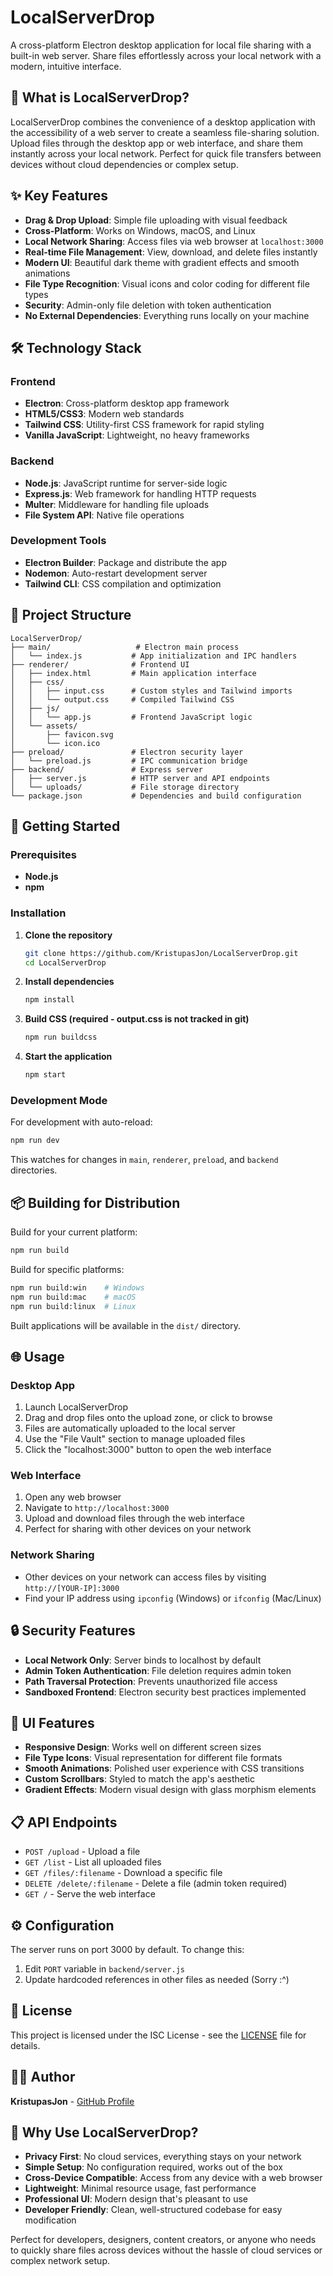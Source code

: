 # LocalServerDrop

A cross-platform Electron desktop application for local file sharing with a built-in web server. Share files effortlessly across your local network with a modern, intuitive interface.

## 🎯 What is LocalServerDrop?

LocalServerDrop combines the convenience of a desktop application with the accessibility of a web server to create a seamless file-sharing solution. Upload files through the desktop app or web interface, and share them instantly across your local network. Perfect for quick file transfers between devices without cloud dependencies or complex setup.

## ✨ Key Features

- **Drag & Drop Upload**: Simple file uploading with visual feedback
- **Cross-Platform**: Works on Windows, macOS, and Linux
- **Local Network Sharing**: Access files via web browser at `localhost:3000`
- **Real-time File Management**: View, download, and delete files instantly
- **Modern UI**: Beautiful dark theme with gradient effects and smooth animations
- **File Type Recognition**: Visual icons and color coding for different file types
- **Security**: Admin-only file deletion with token authentication
- **No External Dependencies**: Everything runs locally on your machine

## 🛠️ Technology Stack

### Frontend
- **Electron**: Cross-platform desktop app framework
- **HTML5/CSS3**: Modern web standards
- **Tailwind CSS**: Utility-first CSS framework for rapid styling
- **Vanilla JavaScript**: Lightweight, no heavy frameworks

### Backend
- **Node.js**: JavaScript runtime for server-side logic
- **Express.js**: Web framework for handling HTTP requests
- **Multer**: Middleware for handling file uploads
- **File System API**: Native file operations

### Development Tools
- **Electron Builder**: Package and distribute the app
- **Nodemon**: Auto-restart development server
- **Tailwind CLI**: CSS compilation and optimization

## 📁 Project Structure

```
LocalServerDrop/
├── main/                   # Electron main process
│   └── index.js           # App initialization and IPC handlers
├── renderer/              # Frontend UI
│   ├── index.html         # Main application interface
│   ├── css/              
│   │   ├── input.css      # Custom styles and Tailwind imports
│   │   └── output.css     # Compiled Tailwind CSS
│   ├── js/
│   │   └── app.js         # Frontend JavaScript logic
│   └── assets/
│       ├── favicon.svg
│       └── icon.ico
├── preload/               # Electron security layer
│   └── preload.js         # IPC communication bridge
├── backend/               # Express server
│   ├── server.js          # HTTP server and API endpoints
│   └── uploads/           # File storage directory
└── package.json           # Dependencies and build configuration
```

## 🚀 Getting Started

### Prerequisites

- **Node.js**
- **npm**

### Installation

1. **Clone the repository**
   ```bash
   git clone https://github.com/KristupasJon/LocalServerDrop.git
   cd LocalServerDrop
   ```

2. **Install dependencies**
   ```bash
   npm install
   ```

3. **Build CSS (required - output.css is not tracked in git)**
   ```bash
   npm run buildcss
   ```

4. **Start the application**
   ```bash
   npm start
   ```

### Development Mode

For development with auto-reload:
```bash
npm run dev
```

This watches for changes in `main`, `renderer`, `preload`, and `backend` directories.

## 📦 Building for Distribution

Build for your current platform:
```bash
npm run build
```

Build for specific platforms:
```bash
npm run build:win    # Windows
npm run build:mac    # macOS
npm run build:linux  # Linux
```

Built applications will be available in the `dist/` directory.

## 🌐 Usage

### Desktop App
1. Launch LocalServerDrop
2. Drag and drop files onto the upload zone, or click to browse
3. Files are automatically uploaded to the local server
4. Use the "File Vault" section to manage uploaded files
5. Click the "localhost:3000" button to open the web interface

### Web Interface
1. Open any web browser
2. Navigate to `http://localhost:3000`
3. Upload and download files through the web interface
4. Perfect for sharing with other devices on your network

### Network Sharing
- Other devices on your network can access files by visiting `http://[YOUR-IP]:3000`
- Find your IP address using `ipconfig` (Windows) or `ifconfig` (Mac/Linux)

## 🔒 Security Features

- **Local Network Only**: Server binds to localhost by default
- **Admin Token Authentication**: File deletion requires admin token
- **Path Traversal Protection**: Prevents unauthorized file access
- **Sandboxed Frontend**: Electron security best practices implemented

## 🎨 UI Features

- **Responsive Design**: Works well on different screen sizes
- **File Type Icons**: Visual representation for different file formats
- **Smooth Animations**: Polished user experience with CSS transitions
- **Custom Scrollbars**: Styled to match the app's aesthetic
- **Gradient Effects**: Modern visual design with glass morphism elements

## 📋 API Endpoints

- `POST /upload` - Upload a file
- `GET /list` - List all uploaded files
- `GET /files/:filename` - Download a specific file
- `DELETE /delete/:filename` - Delete a file (admin token required)
- `GET /` - Serve the web interface

## ⚙️ Configuration

The server runs on port 3000 by default. To change this:
1. Edit `PORT` variable in `backend/server.js`
2. Update hardcoded references in other files as needed (Sorry :^)

## 📄 License

This project is licensed under the ISC License - see the [LICENSE](LICENSE) file for details.

## 👨‍💻 Author

**KristupasJon** - [GitHub Profile](https://github.com/KristupasJon)

## 🚀 Why Use LocalServerDrop?

- **Privacy First**: No cloud services, everything stays on your network
- **Simple Setup**: No configuration required, works out of the box
- **Cross-Device Compatible**: Access from any device with a web browser
- **Lightweight**: Minimal resource usage, fast performance
- **Professional UI**: Modern design that's pleasant to use
- **Developer Friendly**: Clean, well-structured codebase for easy modification

Perfect for developers, designers, content creators, or anyone who needs to quickly share files across devices without the hassle of cloud services or complex network setup.